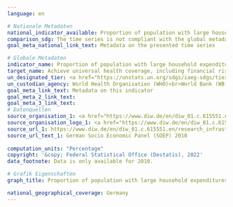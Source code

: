 ```yaml
---
language: en    

# Nationale Metadaten    
national_indicator_available: Proportion of population with large household expenditures on health as a share of total household expenditure or income    
comparison_sdg: The time series is not compliant with the global metadata, but provides additional information.    
goal_meta_national_link_text: Metadata on the presented time series    

# Globale Metadaten    
indicator_name: Proportion of population with large household expenditures on health as a share of total household expenditure or income    
target_name: Achieve universal health coverage, including financial risk protection, access to quality essential health-care services and access to safe, effective, quality and affordable essential medicines and vaccines for all    
un_designated_tier: <a href="https://unstats.un.org/sdgs/iaeg-sdgs/tier-classification/" title="Click here for more information on the UN tier classification."  target="_blank">Tier I</a>    
un_custodian_agency: World Health Organisation (WHO)<br>World Bank (WB)    
goal_meta_link_text: Metadata on this indicator    
goal_meta_2_link_text:     
goal_meta_3_link_text:         
# Datenquellen
source_organisation_1: <a href="https://www.diw.de/en/diw_01.c.615551.en/research_infrastructure__socio-economic_panel__soep.html"> The Socio-Oeconomic panel (SOEP) </a>
source_organisation_logo_1: <a href="https://www.diw.de/en/diw_01.c.615551.en/research_infrastructure__socio-economic_panel__soep.html"><img src="https://g205sdgs.github.io/sdg-indicators/public/OrgImgEn/soep.png" alt="Logo soep" style="height:60px; width:148px"/></a>
source_url_1: https://www.diw.de/en/diw_01.c.615551.en/research_infrastructure__socio-economic_panel__soep.html
source_url_text_1: German Socio Economic Panel (SOEP) 2010
    
computation_units: "Percentage"    
copyright: '&copy; Federal Statistical Office (Destatis), 2022'    
data_footnote: Data is only available for 2010.    

# Grafik Eigenschaften    
graph_title: Proportion of population with large household expenditures on health as a share of total household expenditure or income 2010    

national_geographical_coverage: Germany    
---
```


<span></span>